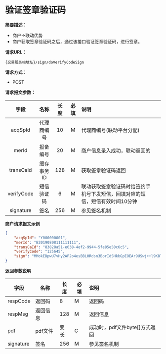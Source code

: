# 验证签章验证码

**简要描述：** 

- 商户->联动优势
- 商户获取签章验证码之后，通过该接口验证签章验证码，进行签章。

**请求URL：** 

`{交易服务根地址}/sign/doVerifyCodeSign`

**请求方式：**

- POST 

**请求报文参数：** 

|    字段    |    名称    | 长度 | 必填 | 说明                                                         |      |
| :--------: | :--------: | :--: | :--: | :----------------------------------------------------------- | ---- |
|  acqSpId   | 代理商编号 |  10  |  M   | 代理商编号(联动平台分配)                                     |      |
|   merId    |  报备编号  |  20  |  M   | 商户信息录入成功，联动返回的                                 |      |
| transCaId  | 缓存事务ID | 128  |  M   | 获取签章验证码返回                                           |      |
| verifyCode | 短信验证码 |  6   |  M   | 联动获取签章验证码时给签约手机号下发短信，回填对应的短信，短信有效时间10分钟 |      |
| signature  |    签名    | 256  |  M   | 参见签名机制                                                 |      |

 **商户请求报文示例**

```json
{
	"acqSpId": "Y000000001",
	"merId": "B20190808111111111",
    "transCaId": "83828a51-e638-4ef2-9944-5fe85e50c6c5",
	"verifyCode": "125645",
	"sign": "MMokEDpwU7vHy2AP2o4esBBLHRdsn3BorIdSHkbGpEOEAr9USwj++l9K8lyder2Yy/WmtEhyEL9xKiX4mS14ds7OKdzX6tGzy4qc2lsdRRSe5l9I9Gj7NdCLsq1TUccr2gnGibvu9UaAsCUCNmJqBrSW0YUl7+mVND9FFGecBe0="
}
```

 **返回参数说明** 

| 字段      | 名称     | 长度 | 必填 | 说明                          |
| --------- | -------- | ---- | ---- | :---------------------------- |
| respCode  | 返回码   | 8    | M    | 返回码                        |
| respMsg   | 返回信息 | 128  | M    | 返回信息                      |
| pdf       | pdf文件  | 变长 | C    | 成功时，pdf文件byte[]方式返回 |
| signature | 签名     | 256  | M    | 参见签名机制                  |

